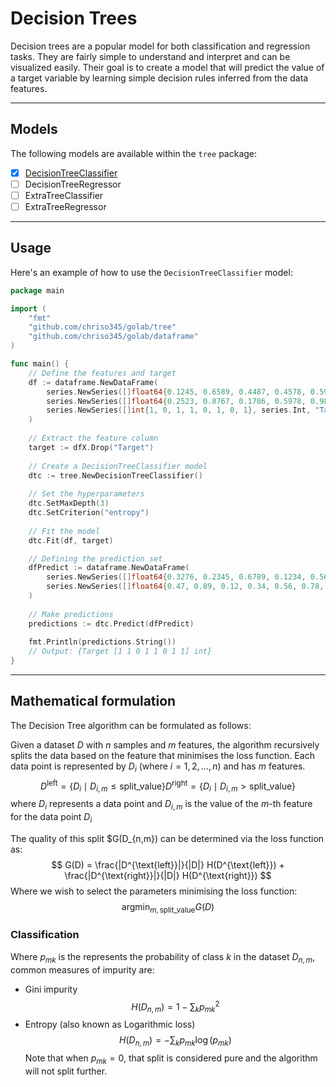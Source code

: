 # Decision Trees

Decision trees are a popular model for both classification and regression tasks. They are fairly simple to understand
and interpret and can be visualized easily. Their goal is to create a model that will predict the value of a target 
variable by learning simple decision rules inferred from the data features.

---

## Models

The following models are available within the `tree` package:

- [x] [DecisionTreeClassifier](tree/decision_tree_classifier.go)
- [ ] DecisionTreeRegressor
- [ ] ExtraTreeClassifier
- [ ] ExtraTreeRegressor

---

## Usage

Here's an example of how to use the `DecisionTreeClassifier` model:

```go
package main

import (
    "fmt"
    "github.com/chriso345/golab/tree"
    "github.com/chriso345/golab/dataframe"
)

func main() {
    // Define the features and target
    df := dataframe.NewDataFrame(
		series.NewSeries([]float64{0.1245, 0.6589, 0.4487, 0.4578, 0.5978, 0.2534, 0.4356, 0.3215}, series.Float, "Feature1"),
		series.NewSeries([]float64{0.2523, 0.8767, 0.1786, 0.5978, 0.9873, 0.5768, 0.3987, 0.1394}, series.Float, "Feature2"),
		series.NewSeries([]int{1, 0, 1, 1, 0, 1, 0, 1}, series.Int, "Target")
	)
    
    // Extract the feature column
	target := dfX.Drop("Target")
    
    // Create a DecisionTreeClassifier model
    dtc := tree.NewDecisionTreeClassifier()
    
    // Set the hyperparameters
    dtc.SetMaxDepth(3)
    dtc.SetCriterion("entropy")
    
    // Fit the model
    dtc.Fit(df, target)

    // Defining the prediction set
	dfPredict := dataframe.NewDataFrame(
		series.NewSeries([]float64{0.3276, 0.2345, 0.6789, 0.1234, 0.5678, 0.9876, 0.3456, 0.4567}, series.Float, "Feature1"),
		series.NewSeries([]float64{0.47, 0.89, 0.12, 0.34, 0.56, 0.78, 0.23, 0.45}, series.Float, "Feature2"),
	)
	
	// Make predictions
    predictions := dtc.Predict(dfPredict)
    
    fmt.Println(predictions.String())
    // Output: {Target [1 1 0 1 1 0 1 1] int}
}
```

---

## Mathematical formulation

The Decision Tree algorithm can be formulated as follows:

Given a dataset $D$ with $n$ samples and $m$ features, the algorithm recursively splits the data based on the feature that
minimises the loss function. Each data point is represented by $D_i$ (where $i = 1, 2, \dots, n$) and has $m$ features.
$$
D^{\text{left}} = \{ D_i \mid D_{i,m} \leq \text{split\_value} \}
D^{\text{right}} = \{ D_i \mid D_{i,m} > \text{split\_value} \}
$$
where $D_i$ represents a data point and $D_{i,m}$ is the value of the $m$-th feature for the data point $D_i$

The quality of this split $G(D_{n,m}) can be determined via the loss function as:
$$
G(D) = \frac{|D^{\text{left}}|}{|D|} H(D^{\text{left}}) + \frac{|D^{\text{right}}|}{|D|} H(D^{\text{right}})
$$
Where we wish to select the parameters minimising the loss function:
$$
\text{argmin}_{m, \text{split\_value}} G(D)
$$

### Classification

Where $p_{mk}$ is the represents the probability of class $k$ in the dataset $D_{n,m}$, common measures of impurity are:
- Gini impurity
$$
H(D_{n,m}) = 1 - \sum_{k}p_{mk}^{2}
$$
- Entropy (also known as Logarithmic loss)
$$
H(D_{n,m}) = -\sum_{k}p_{mk}\log(p_{mk})
$$
Note that when $p_{mk} = 0$, that split is considered pure and the algorithm will not split further.
